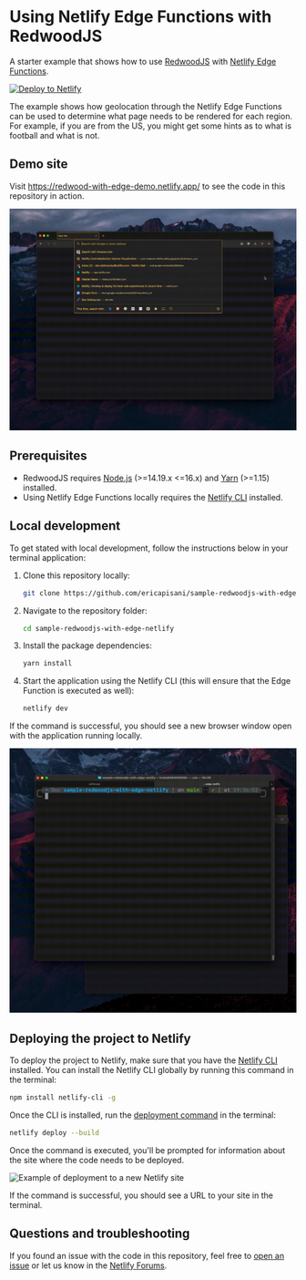 # Using Netlify Edge Functions with RedwoodJS

A starter example that shows how to use [RedwoodJS](https://redwoodjs.com/) with [Netlify Edge Functions](https://docs.netlify.com/netlify-labs/experimental-features/edge-functions/).

[![Deploy to Netlify](https://www.netlify.com/img/deploy/button.svg)](https://app.netlify.com/start/deploy?repository=https://github.com/ericapisani/sample-redwoodjs-with-edge-netlify)

The example shows how geolocation through the Netlify Edge Functions can be used to determine what page needs to be rendered for each region. For example, if you are from the US, you might get some hints as to what is football and what is not.

## Demo site

Visit https://redwood-with-edge-demo.netlify.app/ to see the code in this repository in action.

![Example of a result from a RedwoodJS-powered application on Netlify Edge Functions](media/us_football.gif)

## Prerequisites

- RedwoodJS requires [Node.js](https://nodejs.org/en/) (>=14.19.x <=16.x) and [Yarn](https://yarnpkg.com/) (>=1.15) installed.
- Using Netlify Edge Functions locally requires the [Netlify CLI](https://www.npmjs.com/package/netlify-cli) installed.

## Local development

To get stated with local development, follow the instructions below in your terminal application:

1. Clone this repository locally:
    ```bash
    git clone https://github.com/ericapisani/sample-redwoodjs-with-edge-netlify
    ```

2. Navigate to the repository folder:
    ```bash
    cd sample-redwoodjs-with-edge-netlify
    ```

3. Install the package dependencies:
    ```bash
    yarn install
    ```

4. Start the application using the Netlify CLI (this will ensure that the Edge Function is executed as well):
    ```bash
    netlify dev
    ```

If the command is successful, you should see a new browser window open with the application running locally.

![Running the application locally](media/netlify_dev.gif)

## Deploying the project to Netlify

To deploy the project to Netlify, make sure that you have the [Netlify CLI](https://docs.netlify.com/cli/get-started/) installed. You can install the Netlify CLI globally by running this command in the terminal:

```bash
npm install netlify-cli -g
```

Once the CLI is installed, run the [deployment command](https://cli.netlify.com/commands/deploy) in the terminal:

```bash
netlify deploy --build
```

Once the command is executed, you'll be prompted for information about the site where the code needs to be deployed.

![Example of deployment to a new Netlify site](media/deploy_to_netlify.gif)

If the command is successful, you should see a URL to your site in the terminal.

## Questions and troubleshooting

If you found an issue with the code in this repository, feel free to [open an issue](https://github.com/ericapisani/sample-redwoodjs-with-edge-netlify/issues) or let us know in the [Netlify Forums](https://answers.netlify.com/).